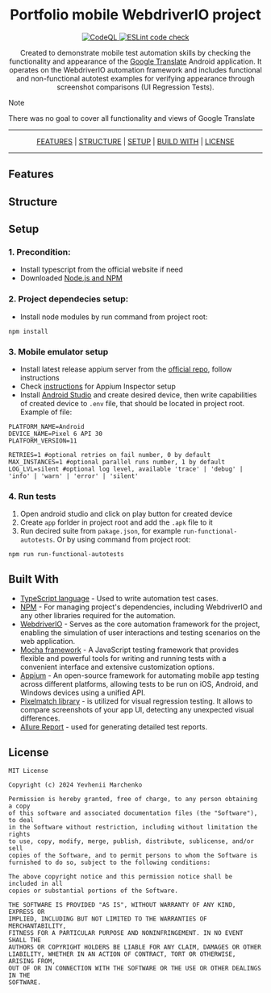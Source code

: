 <h1 align="center">Portfolio mobile WebdriverIO project</h1>

<div style="text-align: center;">
  <a href="https://github.com/jectoric/portfolio-mobile-wdio-prj/actions/workflows/codeql.yml">
    <img src="https://github.com/jectoric/portfolio-mobile-wdio-prj/actions/workflows/codeql.yml/badge.svg" alt="CodeQL">
  </a>
  <a href="https://github.com/jectoric/portfolio-mobile-wdio-prj/actions/workflows/eslint.yml">
    <img src="https://github.com/jectoric/portfolio-mobile-wdio-prj/actions/workflows/eslint.yml/badge.svg" alt="ESLint code check">
  </a>
</div>

<p align="center">
  Created to demonstrate mobile test automation skills by checking the functionality and appearance of the <a href="https://play.google.com/store/apps/details?id=com.google.android.apps.translate">Google Translate</a> Android application. It operates on the WebdriverIO automation framework and includes functional and non-functional autotest examples for verifying appearance through screenshot comparisons (UI Regression Tests).
</p>

> [!NOTE]
> There was no goal to cover all functionality and views of Google Translate

***

<p align="center">
  <a href="#features">FEATURES</a> |
  <a href="#structure">STRUCTURE</a> |
  <a href="#setup">SETUP</a> |
  <a href="#built-with">BUILD WITH</a> |
  <a href="#license">LICENSE</a>
</p>

***

## Features 

## Structure

## Setup
### 1. Precondition:
- Install typescript from the official website if need
- Downloaded [Node.js and NPM](https://radixweb.com/blog/installing-npm-and-nodejs-on-windows-and-mac)

### 2. Project dependecies setup:
- Install node modules by run command from project root:
```
npm install
```

### 3. Mobile emulator setup
- Install latest release appium server from the [official repo](https://github.com/appium/appium), follow instructions
- Check [instructions](./docs/APPIUM.md) for Appium Inspector setup 
- Install [Android Studio](https://developer.android.com/studio) and create desired device, then write capabilities of created device to `.env` file, that should be located in project root. Example of file:
```
PLATFORM_NAME=Android
DEVICE_NAME=Pixel 6 API 30
PLATFORM_VERSION=11

RETRIES=1 #optional retries on fail number, 0 by default
MAX_INSTANCES=1 #optional parallel runs number, 1 by default
LOG_LVL=silent #optional log level, available 'trace' | 'debug' | 'info' | 'warn' | 'error' | 'silent'
```
### 4. Run tests
1. Open android studio and click on play button for created device
2. Create `app` forlder in project root and add the `.apk` file to it
3. Run decired suite from `pakage.json`, for example `run-functional-autotests`. Or by using command from project root:
```
npm run run-functional-autotests
```

## Built With
- [TypeScript language](https://www.typescriptlang.org/) - Used to write automation test cases.
- [NPM](https://www.npmjs.com/) - For managing project's dependencies, including WebdriverIO and any other libraries required for the automation.
- [WebdriverIO](https://webdriver.io/uk/) - Serves as the core automation framework for the project, enabling the simulation of user interactions and testing scenarios on the web application.
- [Mocha framework](https://github.com/mochajs/mocha) - A JavaScript testing framework that provides flexible and powerful tools for writing and running tests with a convenient interface and extensive customization options.
- [Appium](https://github.com/appium/appium) - An open-source framework for automating mobile app testing across different platforms, allowing tests to be run on iOS, Android, and Windows devices using a unified API.
- [Pixelmatch library](https://github.com/mapbox/pixelmatch) - is utilized for visual regression testing. It allows to compare screenshots of your app UI, detecting any unexpected visual differences.
- [Allure Report](https://webdriver.io/docs/allure-reporter/) - used for generating detailed test reports.

## License
```
MIT License

Copyright (c) 2024 Yevhenii Marchenko

Permission is hereby granted, free of charge, to any person obtaining a copy
of this software and associated documentation files (the "Software"), to deal
in the Software without restriction, including without limitation the rights
to use, copy, modify, merge, publish, distribute, sublicense, and/or sell
copies of the Software, and to permit persons to whom the Software is
furnished to do so, subject to the following conditions:

The above copyright notice and this permission notice shall be included in all
copies or substantial portions of the Software.

THE SOFTWARE IS PROVIDED "AS IS", WITHOUT WARRANTY OF ANY KIND, EXPRESS OR
IMPLIED, INCLUDING BUT NOT LIMITED TO THE WARRANTIES OF MERCHANTABILITY,
FITNESS FOR A PARTICULAR PURPOSE AND NONINFRINGEMENT. IN NO EVENT SHALL THE
AUTHORS OR COPYRIGHT HOLDERS BE LIABLE FOR ANY CLAIM, DAMAGES OR OTHER
LIABILITY, WHETHER IN AN ACTION OF CONTRACT, TORT OR OTHERWISE, ARISING FROM,
OUT OF OR IN CONNECTION WITH THE SOFTWARE OR THE USE OR OTHER DEALINGS IN THE
SOFTWARE.
```